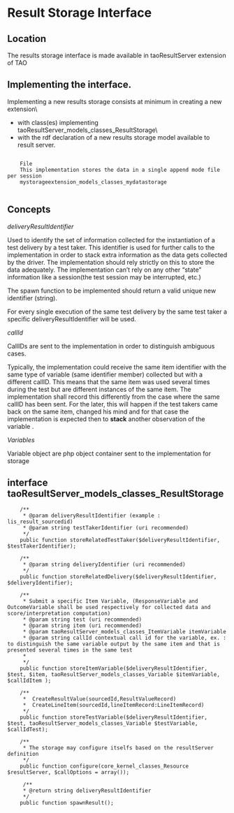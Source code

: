 <!--
parent: 'Documentation for core components'
created_at: '2013-10-16 15:26:05'
updated_at: '2013-10-16 15:51:14'
authors:
    - 'Patrick Plichart'
tags:
    - 'Documentation for core components'
-->

Result Storage Interface
========================

Location
--------

The results storage interface is made available in taoResultServer extension of TAO

Implementing the interface.
---------------------------

Implementing a new results storage consists at minimum in creating a new extension\
- with class(es) implementing taoResultServer_models_classes_ResultStorage\
- with the rdf declaration of a new results storage model available to result server.

``` {code="xml"}

    File
    This implementation stores the data in a single append mode file per session
    mystorageextension_models_classes_mydatastorage


```

Concepts
--------

*deliveryResultIdentifier*

Used to identify the set of information collected for the instantiation of a test delivery by a test taker. This identifier is used for further calls to the implementation in order to stack extra information as the data gets collected by the driver. The implementation should rely strictly on this to store the data adequately. The implementation can’t rely on any other “state” information like a session(the test session may be interrupted, etc.)<br/>

The spawn function to be implemented should return a valid unique new identifier (string).

For every single execution of the same test delivery by the same test taker a specific deliveryResultIdentifier will be used.

*callId*

CallIDs are sent to the implementation in order to distinguish ambiguous cases.

Typically, the implementation could receive the same item identifier with the same type of variable (same identifier member) collected but with a different callID. This means that the same item was used several times during the test but are different instances of the same item. The implementation shall record this differently from the case where the same callID has been sent. For the later, this will happen if the test takers came back on the same item, changed his mind and for that case the implementation is expected then to **stack** another observation of the variable .

*Variables*

Variable object are php object container sent to the implementation for storage

interface taoResultServer_models_classes_ResultStorage
---------------------------------------------------------

        /**
         * @param deliveryResultIdentifier (example : lis_result_sourcedid)
         * @param string testTakerIdentifier (uri recommended)
         */
        public function storeRelatedTestTaker($deliveryResultIdentifier, $testTakerIdentifier);

        /**
         * @param string deliveryIdentifier (uri recommended)
         */
        public function storeRelatedDelivery($deliveryResultIdentifier, $deliveryIdentifier);

        /**
         * Submit a specific Item Variable, (ResponseVariable and OutcomeVariable shall be used respectively for collected data and score/interpretation computation)
         * @param string test (uri recommended)
         * @param string item (uri recommended)
         * @param taoResultServer_models_classes_ItemVariable itemVariable
         * @param string callId contextual call id for the variable, ex. :  to distinguish the same variable output by the same item and that is presented several times in the same test
         *
         */
        public function storeItemVariable($deliveryResultIdentifier, $test, $item, taoResultServer_models_classes_Variable $itemVariable, $callIdItem );

        /**
         *  CreateResultValue(sourcedId,ResultValueRecord)
         *  CreateLineItem(sourcedId,lineItemRecord:LineItemRecord)
         */
        public function storeTestVariable($deliveryResultIdentifier, $test, taoResultServer_models_classes_Variable $testVariable, $callIdTest);

        /**
         * The storage may configure itselfs based on the resultServer definition
         */
        public function configure(core_kernel_classes_Resource $resultServer, $callOptions = array());

         /**
         * @return string deliveryResultIdentifier
         */
        public function spawnResult();

